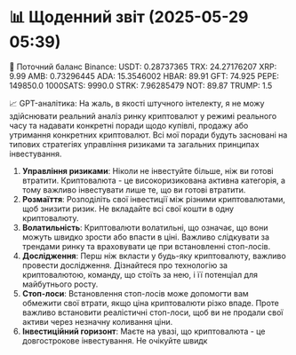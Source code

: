 # 📊 Щоденний звіт (2025-05-29 05:39)

💼 Поточний баланс Binance:
USDT: 0.28737365
TRX: 24.27176207
XRP: 9.99
AMB: 0.73296445
ADA: 15.3546002
HBAR: 89.91
GFT: 74.925
PEPE: 149850.0
1000SATS: 9990.0
STRK: 7.96285479
NOT: 89.87
TRUMP: 1.5

📈 GPT-аналітика:
На жаль, в якості штучного інтелекту, я не можу здійснювати реальний аналіз ринку криптовалют у режимі реального часу та надавати конкретні поради щодо купівлі, продажу або утримання конкретних криптовалют. Всі мої поради будуть засновані на типових стратегіях управління ризиками та загальних принципах інвестування.

1. **Управління ризиками**: Ніколи не інвестуйте більше, ніж ви готові втратити. Криптовалюта - це високоризикована активна категорія, а тому важливо інвестувати лише те, що ви готові втратити.
2. **Розмаїття**: Розподіліть свої інвестиції між різними криптовалютами, щоб знизити ризик. Не вкладайте всі свої кошти в одну криптовалюту.
3. **Волатильність**: Криптовалюти волатильні, що означає, що вони можуть швидко зрости або впасти в ціні. Важливо слідкувати за трендами ринку та враховувати це при встановленні стоп-лосів.
4. **Дослідження**: Перш ніж вкласти у будь-яку криптовалюту, важливо провести дослідження. Дізнайтеся про технологію за криптовалютою, команду, що стоїть за нею, і її потенціал для майбутнього росту.
5. **Стоп-лоси**: Встановлення стоп-лосів може допомогти вам обмежити свої втрати, якщо ціна криптовалюти різко впаде. Проте важливо встановити реалістичні стоп-лоси, щоб ви не продали свої активи через незначну коливання ціни.
6. **Інвестиційний горизонт**: Маєте на увазі, що криптовалюта - це довгострокове інвестування. Не очікуйте швидк
